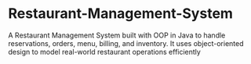 # Restaurant-Management-System
A Restaurant Management System built with OOP in Java to handle reservations, orders, menu, billing, and inventory. It uses object-oriented design to model real-world restaurant operations efficiently 
